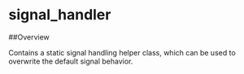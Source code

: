 # signal_handler

##Overview

Contains a static signal handling helper class, which can be used to overwrite the default signal behavior.



